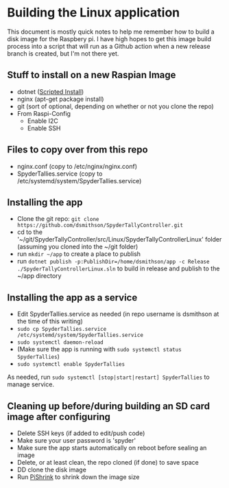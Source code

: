 # Building the Linux application

This document is mostly quick notes to help me remember how to build a disk image for the Raspbery pi.  I have high hopes to get this image build process into a script that will run as a Github action when a new release branch is created, but I'm not there yet.

## Stuff to install on a new Raspian Image
- dotnet ([Scripted Install](https://learn.microsoft.com/en-us/dotnet/core/install/linux-scripted-manual#scripted-install))
- nginx (apt-get package install)
- git (sort of optional, depending on whether or not you clone the repo)
- From Raspi-Config
    - Enable I2C
    - Enable SSH

## Files to copy over from this repo
- nginx.conf (copy to /etc/nginx/nginx.conf)
- SpyderTallies.service (copy to /etc/systemd/system/SpyderTallies.service)

## Installing the app
- Clone the git repo:  `git clone https://github.com/dsmithson/SpyderTallyController.git`
- cd to the '~/git/SpyderTallyController/src/Linux/SpyderTallyControllerLinux' folder (assuming you cloned into the ~/git folder)
- run `mkdir ~/app` to create a place to publish
- run `dotnet publish -p:PublishDir=/home/dsmithson/app -c Release ./SpyderTallyControllerLinux.sln` to build in release and publish to the ~/app directory

## Installing the app as a service
- Edit SpyderTallies.service as needed (in repo username is dsmithson at the time of this writing)
- `sudo cp SpyderTallies.service /etc/systemd/system/SpyderTallies.service`
- `sudo systemctl daemon-reload`
- (Make sure the app is running with `sudo systemctl status SpyderTallies`)
- `sudo systemctl enable SpyderTallies`

As needed, run `sudo systemctl [stop|start|restart] SpyderTallies` to manage service.

## Cleaning up before/during building an SD card image after configuring
- Delete SSH keys (if added to edit/push code)
- Make sure your user password is 'spyder'
- Make sure the app starts automatically on reboot before sealing an image
- Delete, or at least clean, the repo cloned (if done) to save space
- DD clone the disk image
- Run [PiShrink](https://github.com/Drewsif/PiShrink) to shrink down the image size
